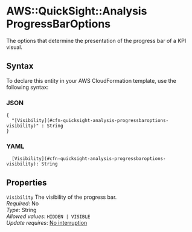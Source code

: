 # AWS::QuickSight::Analysis ProgressBarOptions<a name="aws-properties-quicksight-analysis-progressbaroptions"></a>

The options that determine the presentation of the progress bar of a KPI visual\.

## Syntax<a name="aws-properties-quicksight-analysis-progressbaroptions-syntax"></a>

To declare this entity in your AWS CloudFormation template, use the following syntax:

### JSON<a name="aws-properties-quicksight-analysis-progressbaroptions-syntax.json"></a>

```
{
  "[Visibility](#cfn-quicksight-analysis-progressbaroptions-visibility)" : String
}
```

### YAML<a name="aws-properties-quicksight-analysis-progressbaroptions-syntax.yaml"></a>

```
  [Visibility](#cfn-quicksight-analysis-progressbaroptions-visibility): String
```

## Properties<a name="aws-properties-quicksight-analysis-progressbaroptions-properties"></a>

`Visibility` <a name="cfn-quicksight-analysis-progressbaroptions-visibility"></a>
The visibility of the progress bar\.  
_Required_: No  
_Type_: String  
_Allowed values_: `HIDDEN | VISIBLE`  
_Update requires_: [No interruption](https://docs.aws.amazon.com/AWSCloudFormation/latest/UserGuide/using-cfn-updating-stacks-update-behaviors.html#update-no-interrupt)
